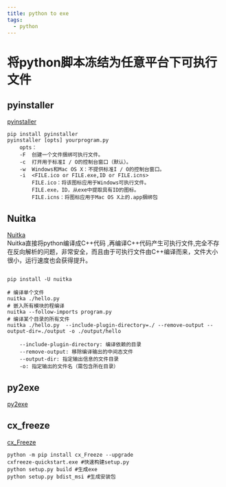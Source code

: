 ```yaml
---
title: python to exe
tags:
  - python
---
```


# 将python脚本冻结为任意平台下可执行文件  
## pyinstaller  

[pyinstaller](https://www.pyinstaller.org/)

```shell
pip install pyinstaller
pyinstaller [opts] yourprogram.py 
	opts：
	-F  创建一个文件捆绑可执行文件。
	-c  打开用于标准I / O的控制台窗口（默认）。
	-w  Windows和Mac OS X：不提供标准I / O的控制台窗口。
	-i  <FILE.ico or FILE.exe,ID or FILE.icns>
		FILE.ico：将该图标应用于Windows可执行文件。
		FILE.exe，ID，从exe中提取具有ID的图标。
		FILE.icns：将图标应用于Mac OS X上的.app捆绑包
```

## Nuitka

[Nuitka](http://nuitka.net/)  
Nuitka直接将python编译成C++代码 ,再编译C++代码产生可执行文件,完全不存在反向解析的问题，非常安全，而且由于可执行文件由C++编译而来，文件大小很小，运行速度也会获得提升。

```shell

pip install -U nuitka

# 编译单个文件
nuitka ./hello.py
# 嵌入所有模块的程编译 
nuitka --follow-imports program.py
# 编译某个目录的所有文件
nuitka ./hello.py  --include-plugin-directory=./ --remove-output --output-dir=./output -o ./output/hello        

	--include-plugin-directory: 编译依赖的目录
	--remove-output: 移除编译输出的中间态文件
	--output-dir: 指定输出信息的文件目录
	-o: 指定输出的文件名（需包含所在目录）

```

## py2exe  
[py2exe](http://www.py2exe.org/index.cgi/FrontPage)


## cx_freeze  

[cx_Freeze](https://anthony-tuininga.github.io/cx_Freeze/)

```shell
python -m pip install cx_Freeze --upgrade
cxfreeze-quickstart.exe	#快速构建setup.py
python setup.py build #生成exe
python setup.py bdist_msi #生成安装包
```

